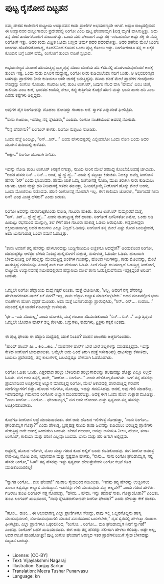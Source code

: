 # ಪುಟ್ಟ ರೈನೋನ ದಿಟ್ಟತನ

##
ನಮ್ಮ ದೇಶದ ಕಾಜೀರಂಗ ರಾಷ್ಟ್ರೀಯ ಉದ್ಯಾನವನ ಕಾಡು ಪ್ರಾಣಿಗಳ ಅಭಯರಣ್ಯವೇ ಆಗಿದೆ. ಅಸ್ಸಾಂ ರಾಜ್ಯದಲ್ಲಿರುವ ಈ ಉದ್ಯಾನವನ ಹುಲ್ಲುಗಾವಲು ಪ್ರದೇಶದಲ್ಲಿ ರಿಂಗೋ ಎಂಬ ಪುಟ್ಟ ಘೇಂಡಾಮೃಗ (ಖಡ್ಗ ಮೃಗ) ವಾಸಿಸುತ್ತಿತ್ತು. ಅದು ತನ್ನ ತಂದೆ ತಾಯಿಗಳೊಂದಿಗೆ ಸುಖವಾಗಿತ್ತು. ಒಂದು ಮರಿ ಘೇಂಡಾಗೆ ಎಷ್ಟು ಶಕ್ತಿ ಇರಬಹುದೋ ಅಷ್ಟು ಶಕ್ತಿ ಈ ನಮ್ಮ ರಿಂಗೋಗೆ ಇತ್ತು. ಅದರ ಕಂದು ಮಿಶ್ರಿತ ಬೂದು ಬಣ್ಣದ ಚರ್ಮ ಪದರ ಪದರವಾಗಿತ್ತು. ಅದರ ಹಣೆಯ ಮೇಲೆ ಜುಂಗು ಜುಂಗಾಗಿ ಹೊಸೆದುಕೊಂಡಿದ್ದ, ಕೂದಲಿನಿಂದ ಕೂಡಿದ ಒಂದು ಪುಟ್ಟ ಕೊಂಬು ಇತ್ತು. ರಿಂಗೋಗಂತೂ ತನ್ನ ಆ ಏಕೈಕ ಕೊಂಬಿನ ಬಗ್ಗೆ ಬಹಳ ಹೆಮ್ಮೆ. ರಿಂಗೋಗೆ ತುಂಬಾ ನಾಚಿಕೆ ಸ್ವಭಾವ.

##
ಅಭಯರಣ್ಯದ ಮೂಲಕ ಹರಿಯುತ್ತಿದ್ದ ಬ್ರಹ್ಮಪುತ್ರ ನದಿಯ ದಂಡೆಯ ಹಸಿ ಕೆಸರಿನಲ್ಲಿ ಹೊರಳಾಡುವುದೆಂದರೆ ಅದಕ್ಕೆ ತುಂಬಾ ಇಷ್ಟ. ಒಂದು ಸುಡು ಬಿಸಿಲಿನ ಮಧ್ಯಾಹ್ನ, ರಿಂಗೋ ನೀರು ಕುಡಿಯಲೆಂದು ನದಿಗೆ ಬಂತು. ಆ ಅಭಯರಣ್ಯದ ಬಹಳಷ್ಟು ಪ್ರಾಣಿಗಳು ನೀರು ಕುಡಿಯಲು ಅದೇ ಜಾಗಕ್ಕೆ ಬರುತ್ತಿದ್ದವು. ನದಿಯ ದಂಡೆ ಮೇಲೆ ಪ್ರಾಣಿಗಳ ಗುಂಪೊಂದು ಸೇರಿದ್ದನ್ನು ರಿಂಗೋ ನೋಡಿತು. ಗಜರಾಜ ಆನೆ, ತುಂಟ ಲಂಗೂರ್, ಜವುಗು ನೆಲದ ವಾಸಿ ’ಹೇಮು’ ಎಂಬ ಜಿಂಕೆ, ಕಾಲಿಯಾ ಎಂಬ ಕಾಗೆ, ಭಾರತದ ಕಾಡೆಮ್ಮೆ ನೇಲು, ಕಪ್ಪು ಕುತ್ತಿಗೆಯ ಕೊಕ್ಕರೆ ಹರಿಣಿ ಮತ್ತು ಭಾನು ಹಾಗು ಹರಿ ಎಂಬ ಎರಡು ಕಪ್ಪೆಗಳು ಅಲ್ಲಿದ್ದವು.

##
ಅವುಗಳ ಪೈಕಿ ರಿಂಗೋವನ್ನು ಮೊದಲು ನೋಡಿದ್ದು ಗಜರಾಜ ಆನೆ. ಸ್ವಾಗತ ಎನ್ನುವಂತೆ ಘೀಳಿಟ್ಟಿತು.

“ನಾನು ಗಜರಾಜ, ಇವರೆಲ್ಲ ನನ್ನ ಸ್ನೇಹಿತರು,” ಎಂದಿತು. ರಿಂಗೋ ನಾಚಿಕೆಯಿಂದ ಅದರತ್ತ ನೋಡಿತು.

“ನಿನ್ನ ಹೆಸರೇನು?” ಲಂಗೂರ್ ಕೇಳಿತು. ರಿಂಗೋ ಸುತ್ತಲೂ ನೋಡಿತು.

ಒಂದು ಹೆಜ್ಜೆ ಹಿಂದಿಟ್ಟು, “ರಿನ್...ರಿನ್...” ಎಂದು ಹೇಳುವಷ್ಟರಲ್ಲಿ ಎಲ್ಲಿಂದಲೋ ಒಂದು ನೊಣ ಬಂದು ಅದರ ಮೂಗಿನ ತುದಿಯಲ್ಲಿ ಕುಳಿತಿತು.

“ಆಕ್ಷೀ..” ರಿಂಗೋ ಜೋರಾಗಿ ಸೀನಿತು.

##
ಇದನ್ನು ನೋಡಿ ತುಂಟ ಲಂಗೂರ್ ಕಿಸಕ್ಕನೆ ನಗುತ್ತಾ, ನದಿಯ ನೀರಿನ ಮೇಲೆ ಹರಡಿದ್ದ ಕೊಂಬೆಯೊಂದಕ್ಕೆ ಜಿಗಿಯಿತು. “ಅದರ ಹೆಸರು ರಿನ್... ರಿನ್... ಅಂತೆ, ಹ್ಹೆ ಹ್ಹೆ ಹ್ಹೆ...” ಎಂದು ಕೈ ತಟ್ಟುತ್ತಾ ಕಿರುಚಿತು. ನಿಜಕ್ಕೂ ಅವೆಲ್ಲ ರಿಂಗೋನ ಹೆಸರು ’ರಿನ್’ ಎಂದು ಭಾವಿಸಿದವು. ಹೇಮು ಜಿಂಕೆ ಒಮ್ಮೆ ರಿಂಗೋನತ್ತ ನೋಡಿ, ಮುಖ ತಿರುಗಿಸಿ ನೀರು ಕುಡಿಯಲು ಬಾಗಿತು. ಭಾನು ಮತ್ತು ಹರಿ ನೀರಿನಾಳಕ್ಕೆ ಇಳಿದು ಈಜುತ್ತಾ, ನಿಮಿಷಕ್ಕೊಮ್ಮೆ ನೀರೊಳಗೆ ಹೊಕ್ಕು ಮೇಲೆ ಬಂದು, ಒಂದು ಮೋಜಿನಾಟ ನಡೆಸಿದವು. ಹರಿಣಿ ರಿಂಗೋನತ್ತ ನೋಡಲೇ ಇಲ್ಲ. ಈಗ ಕಾಲಿಯಾ ಜೋರಾಗಿ, “ಹಾಗಾದರೆ ನೀನು ರಿನ್! ಎಂಥ ವಿಚಿತ್ರ ಹೆಸರು!” ಎಂದು ಚೀರಿತು.

##
ರಿಂಗೋ ಅವರನ್ನು ದುರುಗುಟ್ಟಿಕೊಂಡು ನೋಡಿ, ಗುಟುರು ಹಾಕಿತು. ತುಂಟ ಲಂಗೂರ್ ಸುಮ್ಮನಿರದೆ ಮತ್ತೆ, “ರಿನ್...ರಿನ್... ಹ್ಹೆ ಹ್ಹೆ ಹ್ಹೆ...” ಎಂದು ವಟಗುಟ್ಟುತ್ತ ಕೇಕೆ ಹಾಕಿತು. ರಿಂಗೋಗೆ ಏನೆನಿಸತೋ ಏನೋ, ಒಂದು ಅಡಿ ಹಿಂದಿಟ್ಟು ರಭಸದಿಂದ ಮುನ್ನುಗ್ಗಿ, ತಲೆ ಕೆಳಗೆ ಹಾಕಿ ಗುಟುರು ಹಾಕುತ್ತ ಓಡಲು ಆರಂಭಿಸಿತು. ಗಿಡ್ಡವಾಗಿದ್ದರು ಶಕ್ತಿಯುತವಾಗಿದ್ದ ಅದರ ಕಾಲುಗಳು ಎಲ್ಲೂ ನಿಲ್ಲದೆ ಓಡಿದವು. ರಿಂಗೋಗೆ ತನ್ನ ಮೇಲೆ ಎಷ್ಟು ಕೋಪ ಬಂದಿತ್ತೆಂದರೆ, ಅದು ಬುಸುಗುಡುತ್ತ ಒಂದೇ ಸಮನೆ ಓಡುತ್ತಿತ್ತು.

##
'ತಾನು ಅವರಿಗೆ ತನ್ನ ಹೆಸರನ್ನು ಹೇಳಲಾರದಷ್ಟು ಬುದ್ಧಿಗೇಡಿಯೂ ಲಜ್ಜಿತನೂ ಆದದ್ದೇಕೆ?’ ಅಂದುಕೊಂಡ ರಿಂಗೋ, ದಡದುದ್ದಕ್ಕೂ ಆಳೆತ್ತರ ಬೆಳದು ನಿಂತಿದ್ದ ಹುಲ್ಲಿನೊಳಗೆ ನುಗ್ಗುತ್ತ, ನುಸುಳುತ್ತ, ಓಡಿಯೇ ಓಡಿತು. ಹುಲುಸಾಗಿ ಬೆಳದುನಿಂತಿದ್ದ ಎಳೆ ಹುಲ್ಲನ್ನು ಮೇಯುತ್ತಿದ್ದ ಜಿಂಕೆಗಳ ಗುಂಪನ್ನು, ಹೊಲದ ಇಲಿಗಳನ್ನು, ಕಾಡು ಮೊಲವನ್ನು, ಮೇಲೆ ಹಾರುತ್ತಿದ್ದ ಗರುಡನನ್ನೂ ಹಿಂದಕ್ಕೆ ಹಾಕಿ ಅತೀ ವೇಗವಾಗಿ ಓಡಿತು. ಹೀಗೆ ಗೊತ್ತು ಗುರಿಯಿಲ್ಲದೆ ಓಡುತ್ತಿದ್ದ ರಿಂಗೋಗೆ, ರಾಷ್ಟ್ರೀಯ ಉದ್ಯಾನವನಕ್ಕೆ ಸಮೀಪದಲ್ಲಿರುವ ಹೆದ್ದಾರಿಯ ಮೇಲೆ ತಾನು ಓಡುತ್ತಿರುವೆನೆಂದು ಇದ್ದಕ್ಕಿದ್ದಂತೆ ಅರಿವಿಗೆ ಬಂದಿತು.

##
ಒಮ್ಮೆಲೇ ರಿಂಗೋ ಹೆದ್ದಾರಿಯ ಮಧ್ಯೆ ಗಕ್ಕನೆ ನಿಂತಿತು. ಮತ್ತೆ ಯೋಚಿಸಿತು, ’ಅಲ್ಲ, ಅವರಿಗೆ ನನ್ನ ಹೆಸರನ್ನೂ ಹೇಳಲಾಗದಂತಹ ನಾಚಿಕೆ ಏಕೆ ನನಗೆ? ಇಲ್ಲ, ನಾನು ಚೆನ್ನಾಗಿ ಅಭ್ಯಾಸ ಮಾಡಿಕೊಳ್ಳಬೇಕು.’ ಅದರ ಮುಖದಲ್ಲೀಗ ಭಯ ನಾಚಿಕೆಗಳು ಹೋಗಿ ದೃಢತೆ ಮೂಡಿತು. ಅದು ಮತ್ತೆ ಬುಸುಗುಡುತ್ತಾ ಪ್ರಾರಂಭಿಸಿತು, “ರಿನ್...ರಿನ್.... ಉಹುಂ...” ಮುಂದಕ್ಕೆ ಸ್ವರ ಬಾರದೆ ಗಂಟಲಲ್ಲೇ ಉಳಿಯಿತು.

’ಛೇ... ಇದು ಸರಿಯಲ್ಲ,’ ಎಂದು ಯೋಚಿಸಿ, ಮತ್ತೆ ಗಂಟಲು ಸರಿಮಾಡಿಕೊಂಡು "ರಿನ್... ರಿನ್..." ಎನ್ನುತ್ತಿದ್ದಂತೆ ಒಮ್ಮೆಲೇ ಜೋರಾಗಿ ಹಾರ್ನ್ ಶಬ್ದ ಕೇಳಿಸಿತು. ಬಸ್ಸುಗಳು, ಕಾರುಗಳು, ಟ್ರಕ್ಗಳು ಗಕ್ಕನೆ ನಿಂತವು.

##
ಈ ಪುಟ್ಟ ಘೇಂಡಾ ಈ ಹೆದ್ದಾರಿ ಮಧ್ಯೆದಲ್ಲಿ ಯಾಕೆ ನಿಂತಿದೆ? ವಾಹನ ಚಾಲಕರು ಅಚ್ಚರಿಗೊಂಡರು.

'ಪಾಂವ್ ಪಾಂವ್ ಪೀ... ಕೀಂ...ಕೀಂ...' ವಾಹನಗಳ ಹಾರ್ನ್ ಬೇರೆ ಬೇರೆ ಶಬ್ದಗಳನ್ನು ಮಾಡಹತ್ತಿದ್ದವು. ಇದನ್ನು ಕೇಳಿದ ರಿಂಗೋಗೆ ಭಯವಾಯಿತು. ಒಮ್ಮೆಲೇ ಅದು ಹಿಂದೆ ತಿರುಗಿ ಮತ್ತೆ ಇಳಿಜಾರಿನಲ್ಲಿ ಧಾವಿಸುತ್ತಾ ಕೆಳಗಿಳಿದು, ಬಯಲು ಪ್ರದೇಶದಲ್ಲಿ, ತನ್ನ ಕಾಲುಗಳಲ್ಲಿ ಬಲವಿದ್ದಷ್ಟೂ ವೇಗವಾಗಿ ಓಡತೊಡಗಿತು.

##
ರಿಂಗೋ ಓಡಿತು ಓಡಿತು, ಎತ್ತರವಾದ ಹುಲ್ಲು ಬೆಳದಿರುವ ಹುಲ್ಲುಗಾವಲನ್ನು ತಲಪುವಷ್ಟು ಹೊತ್ತು ಎಲ್ಲೂ ನಿಲ್ಲದೆ ಓಡಿತು. ಈಗ ಅದು ತನ್ನಲ್ಲಿ ತಾನೇ, “ರಿಂಗೋ... ರಿಂಗೋ...” ಎಂಡು ಹೇಳಿಕೊಳ್ಳತೊಡಗಿತು. ಹೀಗೆ ತನ್ನ ಹೆಸರನ್ನು ಪ್ರಯಾಸದಿಂದ ಉಚ್ಚರಿಸುತ್ತ ಅಭ್ಯಾಸ ಮಾಡುತ್ತಿದ್ದ ರಿಂಗೋ, ಮೇಲೆ ಆಕಾಶದಲ್ಲಿ ಹಾರಾಡುತ್ತಿದ್ದ ಗರುಡನ ಮಣಿಗಣ್ಣುಗಳಿಗೆ ಬಿತ್ತು. ಹೊಲದ ಇಲಿಗಳೂ, ಮೊಲವೂ, ಇದನ್ನು ಗಮನಿಸಿದವು. ಆದರೆ, ಅವು ಗೇಲಿ ಮಾಡಲಿಲ್ಲ. ಇದಾವುದನ್ನೂ ಗಮನಿಸದ ರಿಂಗೋನ ಅಭ್ಯಾಸ ಮುಂದುವರೆದಿತ್ತು. ಅದಕ್ಕೆ ಈಗ ಒಂದು ಹೊಸ ಉತ್ಸಾಹ ಮೂಡಿತ್ತು. “ನಾನು ರಿಂಗೋ... ರಿಂಗೋ... ಘೇಂಡಾಮೃಗ,” ಈಗ ಅದು ಜೋರಾಗಿ ಮತ್ತು ಸ್ಪಷ್ಟವಾಗಿ ತನ್ನ ಹೆಸರನ್ನು ಉಚ್ಚರಿಸತೊಡಗಿತು.

##
ಕೊನೆಗೂ ರಿಂಗೋನ ಲಜ್ಜೆ ಮಾಯವಾಯಿತು. ಈಗ ಅದು ಹೊಲದ ಇಲಿಗಳತ್ತ ನೋಡುತ್ತಾ, “ನಾನು ರಿಂಗೋ... ಘೇಂಡಾಮೃಗ ಗೊತ್ತಾ?” ಎಂದು ಹೇಳುತ್ತ, ಬ್ರಹ್ಮಪುತ್ರ ನದಿಯ ತಂಪು ಜಲವನ್ನು ಕುಡಿಯಲು ಬರುತ್ತಿದ್ದ ಪ್ರಾಣಿಗಳು ಸೇರುತ್ತಿದ್ದ ಅದೇ ಜಾಗಕ್ಕೆ ಹಿಂದುರುಗಿ ಬಂದಿತು. ಬೇಗನೆ ಗಜರಾಜ, ಅದನ್ನು ಅನುಸರಿಸಿ ನೀಲು, ಹೇಮು, ತುಂಟ ಲಂಗೂರ್, ಕಾಲಿಯಾ ಮತ್ತು ಹರಿಣಿ ಎಲ್ಲವೂ ಬಂದವು. ಭಾನು ಮತ್ತು ಹರಿ ಆಗಲೇ ಅಲ್ಲಿದ್ದವು.

##
ಅಷ್ಟರಲ್ಲಿ ಹೊಲದ ಇಲಿಗಳು, ಮೊಲ ಮತ್ತು ಗರುಡ ಕೂಡ ಅಲ್ಲಿಗೆ ಬಂದು ಕೂಡಿಕೊಂಡವು. ಈಗ ರಿಂಗೋ ಅವರತ್ತ ನೇರ-ದಿಟ್ಟ ನೋಟ ಬೀರಿ, ನಿಧಾನವಾಗಿ ಮತ್ತು ಸ್ಪಷ್ಟವಾಗಿ ಹೇಳಿತು, “ನಾನು... ನಾನು ರಿಂಗೋ ಘೇಂಡಾಮೃಗ, ನನ್ನ ಹೆಸರು ರಿಂಗೋ,” ಓಹ್! ತನ್ನ ಹೆಸರನ್ನು ಇಷ್ಟು ಸ್ಪಷ್ಟವಾಗಿ ಹೇಳುತ್ತೇನೆಂದು ರಿಂಗೋ ಕಲ್ಪನೆ ಕೂಡ ಮಾಡಿಕೊಂಡಿರಲಿಲ್ಲ!

##
“ಸ್ವಾಗತ ರಿಂಗೋ... ಮರಿ ಘೇಂಡಾ!” ಗಜರಾಜ ಸ್ನೇಹದಿಂದ ನುಡಿಯಿತು. “ಇವನು ತನ್ನ ಹೆಸರನ್ನು ಉಚ್ಚರಿಸಲು ತುಂಬಾ ಕಷ್ಟಪಟ್ಟು ಅಭ್ಯಾಸ ಮಾಡಿದ್ದಾನೆ. ಇತರರನ್ನು ಗೇಲಿ ಮಾಡುವುದು ತಪ್ಪು ಅಲ್ಲವೇ?” ಎಂದು ಗರುಡ ಹೇಳಿತು. ಗಜರಾಜ ತುಂಟ ಲಂಗೂರ್ ನತ್ತ ನೋಡುತ್ತಾ, “ಹೌದು... ಹೌದು. ಇನ್ನು ತಮಾಷೆ ಸಾಕು. ಗೊತ್ತಾಯೊತಾ?” ಎಂದಿತು. ತುಂಟ ಲಂಗೂರ್ ಖುಷಿಯಿಂದ, "ನಾವು ಸ್ನೇಹಿತರಾಗೋಣವೇ ರಿಂಗೋ ಘೇಂಡಾ?” ಎಂದು ಹೇಳುತ್ತಾ ಕೇಕೆ ಹಾಕಿತು.

##
"ಹೂಂ... ಹೂಂ... ಈ ಅಭಯಾರಣ್ಯ ಎಲ್ಲಾ ಪ್ರಾಣಿಗಳಿಗೂ ಸೇರಿದ್ದು, ನಾವು ಇಲ್ಲಿ ಒಬ್ಬರನೊಬ್ಬರು ಹಾಸ್ಯ ಮಾಡುವುದಗಾಲಿ, ನೋಯಿಸುವುದಾಗಲಿ ಮಾಡದೆ ಸಮರಸದಿಂದ ಬದುಕಬೇಕು,” ದೃಡ ಸ್ವರದಲ್ಲಿ ಹೇಳುತ್ತಾ ಗಜರಾಜ ಘೀಳಿಟ್ಟಿತು. ಎಲ್ಲಾ ಪ್ರಾಣಿಗಳೂ ಒಕ್ಕರಲಿನಿಂದ, “ರಿಂಗೋ... ರಿಂಗೋ... ಮರಿ ಘೇಂಡಾಮೃಗ ನಿನಗೆ ಸ್ವಾಗತ!" ಎಂದವು. ರಿಂಗೋಗೆ ಬಹಳ ಖುಷಿಯಾಯಿತು. ಈಗ ಅದು ತನ್ನ ಹೆಸರನ್ನು ಸಲೀಸಾಗಿ ಹೇಳಲು ಕಲಿತಿತ್ತು. ಅಷ್ಟೇ ಅಲ್ಲ, ಅದರ ನಾಚಿಕೆ ಹಾರಿಹೋಗಿತ್ತು! ಪುಟ್ಟ ರಿಂಗೋ ಘೇಂಡಾಗೆ ಅರಣ್ಯದ ಇತರ ಪ್ರಾಣಿಗಳೊಂದಿಗೆ ಸ್ನೇಹ ಬೆಳಸವಷ್ಟು ದಿಟ್ಟತನ ಬಂದಿತ್ತು.

##
* License: [CC-BY]
* Text: Vijaylakshmi Nagaraj
* Illustration: Sanjay Sarkar
* Translation: Meera Tushar Punarvasu
* Language: kn
